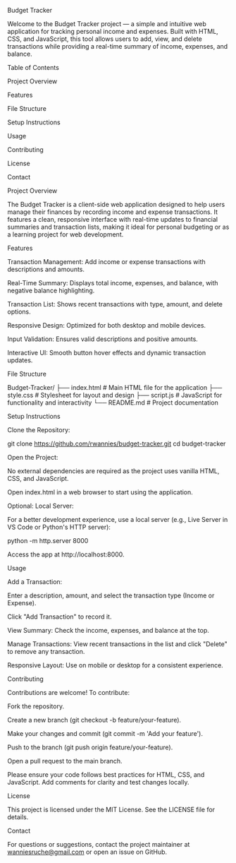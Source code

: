 Budget Tracker

Welcome to the Budget Tracker project — a simple and intuitive web application for tracking personal income and expenses. Built with HTML, CSS, and JavaScript, this tool allows users to add, view, and delete transactions while providing a real-time summary of income, expenses, and balance.

Table of Contents



Project Overview



Features



File Structure



Setup Instructions



Usage



Contributing



License



Contact




Project Overview

The Budget Tracker is a client-side web application designed to help users manage their finances by recording income and expense transactions. It features a clean, responsive interface with real-time updates to financial summaries and transaction lists, making it ideal for personal budgeting or as a learning project for web development.

Features


Transaction Management: Add income or expense transactions with descriptions and amounts.


Real-Time Summary: Displays total income, expenses, and balance, with negative balance highlighting.


Transaction List: Shows recent transactions with type, amount, and delete options.


Responsive Design: Optimized for both desktop and mobile devices.


Input Validation: Ensures valid descriptions and positive amounts.


Interactive UI: Smooth button hover effects and dynamic transaction updates.




File Structure

Budget-Tracker/
├── index.html    # Main HTML file for the application
├── style.css     # Stylesheet for layout and design
├── script.js     # JavaScript for functionality and interactivity
└── README.md     # Project documentation




Setup Instructions


Clone the Repository:

git clone https://github.com/rwannies/budget-tracker.git
cd budget-tracker





Open the Project:



No external dependencies are required as the project uses vanilla HTML, CSS, and JavaScript.



Open index.html in a web browser to start using the application.



Optional: Local Server:





For a better development experience, use a local server (e.g., Live Server in VS Code or Python's HTTP server):

python -m http.server 8000



Access the app at http://localhost:8000.

Usage





Add a Transaction:


Enter a description, amount, and select the transaction type (Income or Expense).



Click "Add Transaction" to record it.



View Summary: Check the income, expenses, and balance at the top.



Manage Transactions: View recent transactions in the list and click "Delete" to remove any transaction.



Responsive Layout: Use on mobile or desktop for a consistent experience.







Contributing

Contributions are welcome! To contribute:



Fork the repository.



Create a new branch (git checkout -b feature/your-feature).



Make your changes and commit (git commit -m 'Add your feature').



Push to the branch (git push origin feature/your-feature).



Open a pull request to the main branch.

Please ensure your code follows best practices for HTML, CSS, and JavaScript. Add comments for clarity and test changes locally.

License

This project is licensed under the MIT License. See the LICENSE file for details.

Contact

For questions or suggestions, contact the project maintainer at wanniesruche@gmail.com or open an issue on GitHub.
